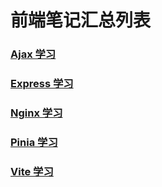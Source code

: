 # 前端笔记汇总列表

### [Ajax 学习](https://gitee.com/mosterseven/study-notes-only/blob/master/Ajax.md)
### [Express 学习](/studyNote/express_study.md)
### [Nginx 学习](/studyNote/nginx_study.md)
### [Pinia 学习](/studyNote/pinia_study.md)
### [Vite 学习](/studyNote/vite_study.md)